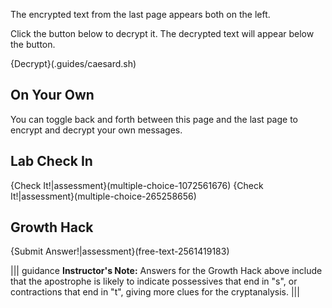 
The encrypted text from the last page appears both on the left. 

Click the button below to decrypt it. The decrypted text will appear below the button.

{Decrypt}(.guides/caesard.sh)


## On Your Own
You  can toggle back and forth between this page and the last page to encrypt and decrypt your own messages.

## Lab Check In 
{Check It!|assessment}(multiple-choice-1072561676)
{Check It!|assessment}(multiple-choice-265258656)

## Growth Hack
{Submit Answer!|assessment}(free-text-2561419183)

||| guidance
**Instructor's Note:** Answers for the Growth Hack above include that the apostrophe is likely to indicate possessives that end in "s", or contractions that end in "t", giving more clues for the cryptanalysis.
|||
